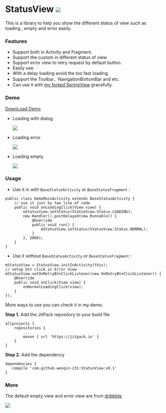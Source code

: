 # StatusView [![](https://jitpack.io/v/wenqin-231/StatusView.svg)](https://jitpack.io/#wenqin-231/StatusView)

This is a library to help you show the different status of view such as loading , empty and error easily.

### Features

* Support both in Activity and Fragment.
* Support the custom in different status of view.
* Support error view to retry request by default button.
* Easily use. 
* With a delay loading avoid the too fast loading.
* Support the Toolbar、NavigationBottomBar and etc.
* Can use it with [my forked SpringView]("https://github.com/wenqin-231/SpringView") gracefully.

### Demo

[DownLoad Demo](http://fir.im/StatusView)

* Loading with dialog

  ![](https://github.com/wenqin-231/StatusView/blob/master/art/status_view_dialog.gif?raw=true)

* Loading error

  ![](https://github.com/wenqin-231/StatusView/blob/master/art/staus_view_error.gif?raw=true)

* Loading empty

  ![](https://github.com/wenqin-231/StatusView/blob/master/art/status_view_empty.gif?raw=true)

### Usage

* Use it in with `BaseStatusActivity` or `BaseStatusFragment` :

```
public class DemoMainActivity extends BaseStatusActivity {
    // use it just by two line of code
	public void onLoadingClick(View view) {
		mStatusView.setStatus(StatusView.Status.LOADING);
		new Handler().postDelayed(new Runnable() {
			@Override
			public void run() {
				mStatusView.setStatus(StatusView.Status.NORMAL);
			}
		}, 2000);
	}
}
```

* Use it without `BaseStatusActivity` or `BaseStatusFragment` :

```
mStatusView = StatusView.initInActivity(this);
// setup btn click in Error View
mStatusView.setOnRetryBtnClickListener(new OnRetryBtnClickListener() {
	@Override
	public void onClick(View view) {
		onNormalLoadingClick(view);
	}
});
```

More ways to use you can check it in my demo.



**Step 1.** Add the JitPack repository to your build file

```
allprojects {
	repositories {
		...
		maven { url 'https://jitpack.io' }
	}
}
```

**Step 2.** Add the dependency

```
dependencies {
   compile 'com.github.wenqin-231:StatusView:v0.1'
}
```



### More

The default empty view and error view are from [dribbble](https://dribbble.com/shots/2326563-The-Expression-of-The-Fork).

![](https://github.com/wenqin-231/StatusView/blob/master/art/dirbbble-icon.png?raw=true)